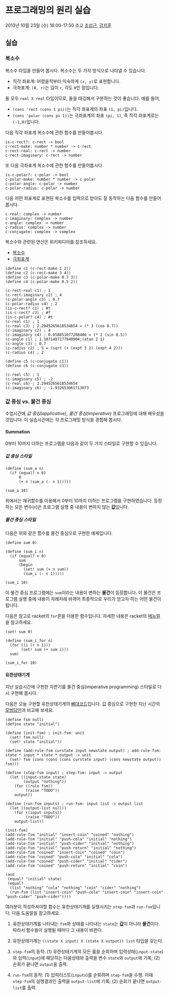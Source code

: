 # 프로그래밍의 원리 실습 #

2013년 10월 23일 (수) 16:00-17:50
조교 [조성근](http://ropas.snu.ac.kr/~skcho), [강지훈](http://ropas.snu.ac.kr/~jhkang)

## 실습 ##

### 복소수 ###

복소수 타입을 만들어 봅시다. 복소수는 두 가지 방식으로 나타낼 수
있습니다.

+ 직각 좌표계: 어렸을적부터 익숙하게 ```(x, y)```로 표현합니다.
+ 극좌표계: ```(θ, r)```는 길이 ```r```, 각도 ```θ```인 점입니다.

둘 모두 ```real X real``` 타입이므로, 둘을 태깅해서 구분하는 것이
좋습니다. 예를 들어,

+ ```(cons 'rect (cons 1 pi))```는 직각 좌표계의 좌표 ```(1,
  pi)```입니다.
+ ```(cons 'polar (cons pi 1))```는 극좌표계의 좌표 ```(pi, 1)```, 즉
  직각 좌표계로는 ```(-1,0)```입니다.

다음 직각 좌표계 복소수에 관한 함수를 만들어봅시다.
```racket
is-c-rect?: c-rect -> bool
c-rect-make: number * number -> c-rect
c-rect-real: c-rect -> number
c-rect-imaginary: c-rect -> number
```

또 다음 극좌표계 복소수에 관한 함수를 만들어봅시다.
```racket
is-c-polar?: c-polar -> bool
c-polar-make: number * number -> c-polar
c-polar-angle: c-polar -> number
c-polar-radius: c-polar -> number
```

다음 어떤 좌표계로 표현된 복소수를 입력으로 받아도 잘 동작하는 다음
함수를 만들어봅시다.
```racket
c-real: complex -> number
c-imaginary: complex -> number
c-angle: complex -> number
c-radius: complex -> number
c-conjugate: complex -> complex
```

복소수와 관련된 연산은 위키피디아를 참조하세요.

+ [복소수](http://ko.wikipedia.org/wiki/%EB%B3%B5%EC%86%8C%EC%88%98)
+ [극좌표계](http://ko.wikipedia.org/wiki/%EA%B7%B9%EC%A2%8C%ED%91%9C%EA%B3%84)

```racket
(define c1 (c-rect-make 1 2))
(define c2 (c-rect-make 3 4))
(define c3 (c-polar-make 0.7 3))
(define c4 (c-polar-make 0.5 2))

(c-rect-real c1) ; 1
(c-rect-imaginary c2) ; 4
(c-polar-angle c3) ; 0.7
(c-polar-radius c4) ; 2
(is-c-rect? c1) ; #t
(is-c-rect? c3) ; #f
(is-c-polar? c4) ; #t
(c-real c1) ; 1
(c-real c3) ; 2.2945265618534654 = (* 3 (cos 0.7))
(c-imaginary c2) ; 4
(c-imaginary c4) ; 0.958851077208406 = (* 2 (sin 0.5))
(c-angle c1) ; 1.1071487177940904;(atan 2 1)
(c-angle c3) ; 0.7
(c-radius c2) ; 5 = (sqrt (+ (expt 3 2) (expt 4 2)))
(c-radius c4) ; 2

(define c5 (c-conjugate c1))
(define c6 (c-conjugate c3))

(c-real c5) ; 1
(c-imaginary c5) ; -2
(c-real c6) ; 2.2945265618534654
(c-imaginary c6) ; -1.932653061713073
```

### 값 중심 vs. 물건 중심 ###

수업시간에 *값 중심(applicative)*, *물건 중심(imperative)* 프로그래밍에
대해 배우셨을 것입니다.  이 실습시간에는 각 프로그래밍 방식을 경험해
봅시다.

#### Summation ####

0부터 10까지 더하는 프로그램을 다음과 같이 두 가지 스타일로 구현할 수
있습니다.

##### 값 중심 스타일

```racket
(define (sum_a n)
  (if (equal? n 0)
      0
      (+ n (sum_a (- n 1)))))

(sum_a 10)
```

위에서는 재귀함수를 이용해서 0부터 10까지 더하는 프로그램을
구현하였습니다.  등장하는 모든 변수(`n`)은 프로그램 실행 중 내용이
변하지 않는 **값**입니다.  

##### 물건 중심 스타일

다음은 위와 같은 함수를 물건 중심으로 구현한 예제입니다.

```racket
(define sum 0)

(define (sum_i n)
  (if (equal? n 0)
      sum
      (begin 
        (set! sum (+ n sum))
        (sum_i (- n 1)))))

(sum_i 10)
```

이 물건 중심 프로그램에는 `sum`이라는 내용이 변하는 **물건**이
등장합니다.  이 물건은 프로그램 실행 중에 내용이 차례차례 바뀌어
최종적으로 우리가 얻고자 하는 어떤 물건이 됩니다.

다음은 참고로 racket의 `for`문을 이용한 함수입니다.  자세한 내용은
racket의 [메뉴얼](http://docs.racket-lang.org/reference/for.html)을
참고하세요.

```racket
(set! sum 0)

(define (sum_i_for n)
  (for ((i (+ n 1)))
       (set! sum (+ sum i)))
  sum)

(sum_i_for 10)
```

#### 유한상태기계 ####

지난 실습시간에 구현한 자판기를 물건 중심(imperative programming)
스타일로 다시 구현해 봅시다.

다음은 오늘 구현할 유한상태기계의
[뼈대코드](https://github.com/lunaticas/pp-material/blob/master/20131023/fsm_imp.rkt)입니다.
값 중심으로 구현한 지난 시간의
[모범답안](https://github.com/lunaticas/pp-material/blob/master/20131023/fsm.rkt)과
비교해 보세요.

```racket
(define fsm null)
(define state "initial")

(define (init-fsm) ; init-fsm: unit
  (set! fsm null)
  (set! state "initial"))

(define (add-rule-fsm curstate input newstate output) ; add-rule-fsm: state * input * state * output -> unit
  (set! fsm (cons (cons (cons curstate input) (cons newstate output)) fsm)))

(define (step-fsm input) ; step-fsm: input -> output
  (let ((input-state state)
        (output "nothing"))
    (for ((rule fsm))
         (raise "TODO"))
    output))

(define (run-fsm inputs) ; run-fsm: input list -> output list
  (let ((output-list null))
    (for ((input inputs))
         (raise "TODO"))
    output-list))

(init-fsm)
(add-rule-fsm "initial" "insert-coin" "coined" "nothing")
(add-rule-fsm "initial" "push-cola" "initial" "nothing")
(add-rule-fsm "initial" "push-cider" "initial" "nothing")
(add-rule-fsm "initial" "push-return" "initial" "nothing")
(add-rule-fsm "coined" "insert-coin" "coined" "coin")
(add-rule-fsm "coined" "push-cola" "initial" "cola")
(add-rule-fsm "coined" "push-cider" "initial" "cider")
(add-rule-fsm "coined" "push-return" "initial" "coin")

(and
 (equal? "initial" state)
 (equal?
  (list "nothing" "cola" "nothing" "coin" "cider" "nothing")
  (run-fsm (list "insert-coin" "push-cola" "insert-coin" "insert-coin" "push-cider" "push-cider"))))
```

여러분이 작성하셔야할 함수는 유한상태기계를 실행시키는 `step-fsm`과
`run-fsm`입니다.  다음 도움말을 참고하세요.

1. 유한상태기계를 나타내는 `fsm`와 상태를 나타내는 `state`는 **값**이
아니라 **물건**이다.  따라서 함수들이 실행될 때마다 그 내용이 바뀐다.

2. 유한상태기계는 `((state X input) X (state X output)) list` 타입을
갖는다.

3. `step-fsm`의 동작: (1) 유한상태기계의 모든 룰을 순회하며
입력상태(`input-state`)와 입력(`input`)에 해당하는 다음상태와 출력을
변수 `state`와 `output`에 기록; (2) 순회가 끝나면 `output`을 출력.

4. `run-fsm`의 동작: (1) 입력리스트(`inputs`)를 순회하며 `step-fsm`을
수행.  이때 `step-fsm`의 실행결과인 출력을 `output-list`에 기록; (2)
순회가 끝나면 `output-list`를 출력.
